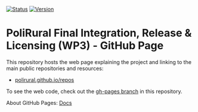 [![Status](https://img.shields.io/badge/Status-Work%20in%20progress-orange?style=plastic)](https://github.com/polirural) [![Version](https://img.shields.io/badge/Version-protoype-yellowgreen?style=plastic)](https://polirural.github.io/repos/)

# PoliRural Final Integration, Release & Licensing (WP3) - GitHub Page

This repository hosts the web page explaining the project and linking to the main public repositories and resources:

- [polirural.github.io/repos](https://polirural.github.io/repos/)

To see the web code, check out the [gh-pages branch](https://github.com/polirural/repos/tree/gh-pages) in this repository.

About GitHub Pages: [Docs](https://docs.github.com/en/pages)
